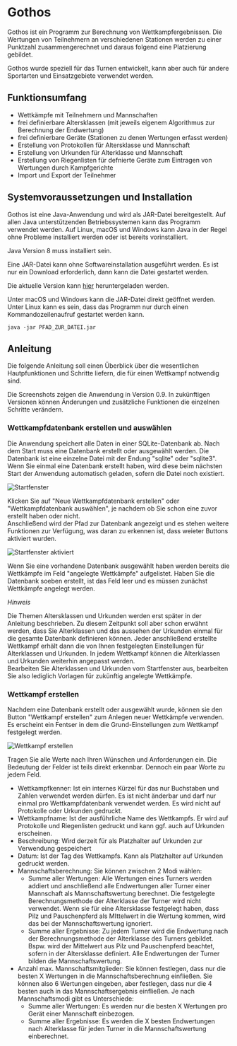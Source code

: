 # Gothos
Gothos ist ein Programm zur Berechnung von Wettkampfergebnissen. Die Wertungen von Teilnehmern an verschiedenen Stationen werden zu einer Punktzahl zusammengerechnet und daraus folgend eine Platzierung gebildet.

Gothos wurde speziell für das Turnen entwickelt, kann aber auch für andere Sportarten und Einsatzgebiete verwendet werden.

## Funktionsumfang
* Wettkämpfe mit Teilnehmern und Mannschaften
* frei definierbare Altersklassen (mit jeweils eigenem Algorithmus zur Berechnung der Endwertung)
* frei definierbare Geräte (Stationen zu denen Wertungen erfasst werden)
* Erstellung von Protokollen für Altersklasse und Mannschaft
* Erstellung von Urkunden für Alterklasse und Mannschaft
* Erstellung von Riegenlisten für defnierte Geräte zum Eintragen von Wertungen durch Kampfgerichte
* Import und Export der Teilnehmer

## Systemvoraussetzungen und Installation
Gothos ist eine Java-Anwendung und wird als JAR-Datei bereitgestellt. Auf allen Java unterstützenden Betriebssystemen kann das Programm verwendet werden. Auf Linux, macOS und Windows kann Java in der Regel ohne Probleme installiert werden oder ist bereits vorinstalliert.

Java Version 8 muss installiert sein.

Eine JAR-Datei kann ohne Softwareinstallation ausgeführt werden. Es ist nur ein Download erforderlich, dann kann die Datei gestartet werden.

Die aktuelle Version kann [hier](https://raw.githubusercontent.com/PeterHuefner/gothos/master/build/current_release/gothos.jar) heruntergeladen werden.

Unter macOS und Windows kann die JAR-Datei direkt geöffnet werden. Unter Linux kann es sein, dass das Programm nur durch einen Kommandozeilenaufruf gestartet werden kann.
```
java -jar PFAD_ZUR_DATEI.jar
```

## Anleitung

Die folgende Anleitung soll einen Überblick über die wesentlichen Hautpfunktionen und Schritte liefern, die für einen Wettkampf notwendig sind.

Die Screenshots zeigen die Anwendung in Version 0.9. In zukünftigen Versionen können Änderungen und zusätzliche Funktionen die einzelnen Schritte verändern.

### Wettkampfdatenbank erstellen und auswählen

Die Anwendung speichert alle Daten in einer SQLite-Datenbank ab. Nach dem Start muss eine Datenbank erstellt oder ausgewählt werden. Die Datenbank ist eine einzelne Datei mit der Endung "sqlite" oder "sqlite3".<br>
Wenn Sie einmal eine Datenbank erstellt haben, wird diese beim nächsten Start der Anwendung automatisch geladen, sofern die Datei noch existiert.

![Startfenster](http://www.peterhuefner.de/gothos_anleitung/01_startfenster_1.png)

Klicken Sie auf "Neue Wettkampfdatenbank erstellen" oder "Wettkampfdatenbank auswählen", je nachdem ob Sie schon eine zuvor erstellt haben oder nicht.<br>
Anschließend wird der Pfad zur Datenbank angezeigt und es stehen weitere Funktionen zur Verfügung, was daran zu erkennen ist, dass weieter Buttons aktiviert wurden.

![Startfenster aktiviert](http://www.peterhuefner.de/gothos_anleitung/01_startfenster_2.png)

Wenn Sie eine vorhandene Datenbank ausgewählt haben werden bereits die Wettkämpfe im Feld "angelegte Wettkämpfe" aufgelistet. Haben Sie die Datenbank soeben erstellt, ist das Feld leer und es müssen zunächst Wettkämpfe angelegt werden.

*Hinweis*

Die Themen Altersklassen und Urkunden werden erst später in der Anleitung beschrieben. Zu diesem Zeitpunkt soll aber schon erwähnt werden, dass Sie Alterklassen und das aussehen der Urkunden einmal für die gesamte Datenbank definieren können. Jeder anschließend erstellte Wettkampf erhält dann die von Ihnen festgelegten Einstellungen für Alterklassen und Urkunden. In jedem Wettkampf können die Alterklassen und Urkunden weiterhin angepasst werden.<br>
Bearbeiten Sie Alterklassen und Urkunden vom Startfenster aus, bearbeiten Sie also lediglich Vorlagen für zukünftig angelegte Wettkämpfe.

### Wettkampf erstellen

Nachdem eine Datenbank erstellt oder ausgewählt wurde, können sie den Button "Wettkampf erstellen" zum Anlegen neuer Wettkämpfe verwenden.<br>
Es erscheint ein Fentser in dem die Grund-Einstellungen zum Wettkampf festgelegt werden.

![Wettkampf erstellen](http://www.peterhuefner.de/gothos_anleitung/02_wettkampf_anlegen_1.png)

Tragen Sie alle Werte nach Ihren Wünschen und Anforderungen ein. Die Bedeutung der Felder ist teils direkt erkennbar. Dennoch ein paar Worte zu jedem Feld.

* Wettkampfkenner: Ist ein internes Kürzel für das nur Buchstaben und Zahlen verwendet werden dürfen. Es ist nicht änderbar und darf nur einmal pro Wettkampfdatenbank verwendet werden. Es wird nicht auf Protokolle oder Urkunden gedruckt.
* Wettkampfname: Ist der ausführliche Name des Wettkampfs. Er wird auf Protokolle und Riegenlisten gedruckt und kann ggf. auch auf Urkunden erscheinen.
* Beschreibung: Wird derzeit für als Platzhalter auf Urkunden zur Verwendung gespeichert
* Datum: Ist der Tag des Wettkampfs. Kann als Platzhalter auf Urkunden gedruckt werden.
* Mannschaftsberechnung: Sie können zwischen 2 Modi wählen:
   * Summe aller Wertungen: Alle Wertungen eines Turners werden addiert und anschließend alle Endwertungen aller Turner einer Mannschaft als Mannschaftswertung berechnet. Die festgelegte Berechnungsmethode der Alterklasse der Turner wird nicht verwendet. Wenn sie für eine Altersklasse festgelegt haben, dass Pilz und Pauschenpferd als MIttelwert in die Wertung kommen, wird das bei der Mannschaftswertung ignoriert.
   * Summe aller Ergebnisse: Zu jedem Turner wird die Endwertung nach der Berechnungsmethode der Alterklasse des Turners gebildet. Bspw. wird der Mittelwert aus Pilz und Pauschenpferd beachtet, sofern in der Altersklasse definiert. Alle Endwertungen der Turner bilden die Mannschaftswertung.
* Anzahl max. Mannschaftsmitglieder: Sie können festlegen, dass nur die besten X Wertungen in die Mannschaftsberechnung einfließen. Sie können also 6 Wertungen eingeben, aber festlegen, dass nur die 4 besten auch in das Mannschaftsergebnis einfließen. Je nach Mannschaftsmodi gibt es Unterschiede:
   * Summe aller Wertungen: Es werden nur die besten X Wertungen pro Gerät einer Mannschaft einbezogen.
   * Summe aller Ergebnisse: Es werden die X besten Endwertungen nach Alterklasse für jeden Turner in die Mannschaftswertung einberechnet.